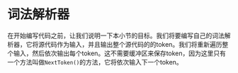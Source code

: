 # 词法解析器
在开始编写代码之前，让我们说明一下本小节的目标。我们将要编写自己的词法解析器，它将源代码作为输入，并且输出整个源代码的的token。我们将重新遍历整个输入，然后依次输出每个token。这不需要缓冲区来保存token，因为这里只有一个方法叫做`NextToken()`的方法，它将依次输入下一个token。

